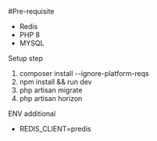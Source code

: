 #Pre-requisite
- Redis
- PHP 8
- MYSQL

Setup step

1. composer install --ignore-platform-reqs
2. npm install && run dev
3. php artisan migrate
4. php artisan horizon

ENV additional

- REDIS_CLIENT=predis
